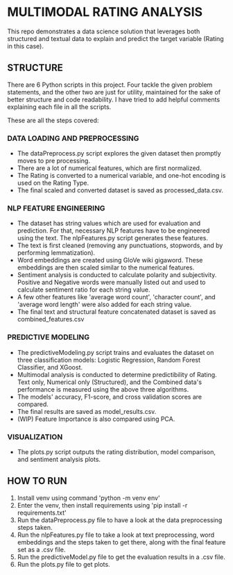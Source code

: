 # MULTIMODAL RATING ANALYSIS #

This repo demonstrates a data science solution that leverages both structured and textual data to explain and predict the target variable (Rating in this case).

## STRUCTURE ##
There are 6 Python scripts in this project. Four tackle the given problem statements, and the other two are just for utility, maintained for the sake of better structure and code readability.
I have tried to add helpful comments explaining each file in all the scripts. 

These are all the steps covered:

### DATA LOADING AND PREPROCESSING ###
- The dataPreprocess.py script explores the given dataset then promptly moves to pre processing.
- There are a lot of numerical features, which are first normalized.
- The Rating is converted to a numerical variable, and one-hot encoding is used on the Rating Type.
- The final scaled and converted dataset is saved as processed_data.csv.

### NLP FEATURE ENGINEERING ###
- The dataset has string values which are used for evaluation and prediction. For that, necessary NLP features have to be engineered using the text. The nlpFeatures.py script generates these features.
- The text is first cleaned (removing any punctuations, stopwords, and by performing lemmatization).
- Word embeddings are created using GloVe wiki gigaword. These embeddings are then scaled similar to the numerical features.
- Sentiment analysis is conducted to calculate polarity and subjectivity. Positive and Negative words were manually listed out and used to calculate sentiment ratio for each string value.
- A few other features like 'average word count', 'character count', and 'average word length' were also added for each string value.
- The final text and structural feature concatenated dataset is saved as combined_features.csv

### PREDICTIVE MODELING ###
- The predictiveModeling.py script trains and evaluates the dataset on three classification models: Logistic Regression, Random Forest Classifier, and XGoost.
- Multimodal analysis is conducted to determine predictibility of Rating. Text only, Numerical only (Structured), and the Combined data's performance is measured using the above three algorithms.
- The models' accuracy, F1-score, and cross validation scores are compared.
- The final results are saved as model_results.csv.
- (WIP) Feature Importance is also compared using PCA.

### VISUALIZATION ###
- The plots.py script outputs the rating distribution, model comparison, and sentiment analysis plots.

## HOW TO RUN ##

1. Install venv using command 'python -m venv env'
2. Enter the venv, then install requirements using 'pip install -r requirements.txt'
3. Run the dataPreprocess.py file to have a look at the data preprocessing steps taken.
4. Run the nlpFeatures.py file to take a look at text preprocessing, word embeddings and the steps taken to get there, along with the final feature set as a .csv file.
5. Run the predictiveModel.py file to get the evaluation results in a .csv file.
6. Run the plots.py file to get plots.
